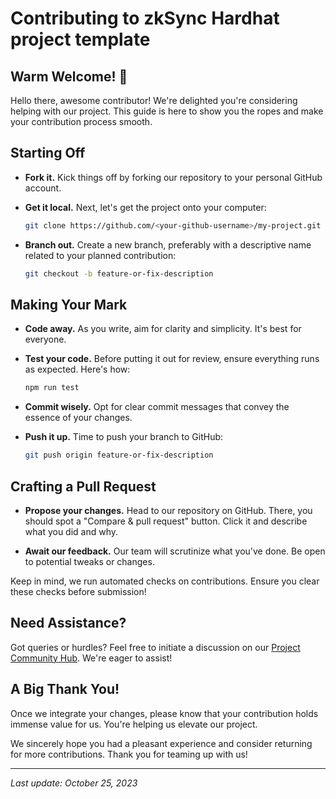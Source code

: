 # Contributing to zkSync Hardhat project template

## Warm Welcome! 🎉

Hello there, awesome contributor! We're delighted you're considering helping with our project. This guide is here to show you the ropes and make your contribution process smooth.

## Starting Off

- **Fork it.** Kick things off by forking our repository to your personal GitHub account.

- **Get it local.** Next, let's get the project onto your computer:

  ```bash
  git clone https://github.com/<your-github-username>/my-project.git
  ```

- **Branch out.** Create a new branch, preferably with a descriptive name related to your planned contribution:

  ```bash
  git checkout -b feature-or-fix-description
  ```

## Making Your Mark

- **Code away.** As you write, aim for clarity and simplicity. It's best for everyone.

- **Test your code.** Before putting it out for review, ensure everything runs as expected. Here's how:

  ```bash
  npm run test
  ```

- **Commit wisely.** Opt for clear commit messages that convey the essence of your changes.

- **Push it up.** Time to push your branch to GitHub:

  ```bash
  git push origin feature-or-fix-description
  ```

## Crafting a Pull Request

- **Propose your changes.** Head to our repository on GitHub. There, you should spot a "Compare & pull request" button. Click it and describe what you did and why.

- **Await our feedback.** Our team will scrutinize what you've done. Be open to potential tweaks or changes.

Keep in mind, we run automated checks on contributions. Ensure you clear these checks before submission!

## Need Assistance?

Got queries or hurdles? Feel free to initiate a discussion on our [Project Community Hub](https://github.com/Project-Community-Hub/Project-Developers/discussions). We're eager to assist!

## A Big Thank You!

Once we integrate your changes, please know that your contribution holds immense value for us. You're helping us elevate our project.

We sincerely hope you had a pleasant experience and consider returning for more contributions. Thank you for teaming up with us!

---

*Last update: October 25, 2023*
